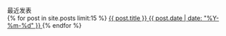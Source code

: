 <div class="card mb-3">
  <div class="card-header"><i class="far fa-clock"></i> 最近发表</div>
  <div class="list-group list-group-flush">
    {% for post in site.posts limit:15 %}
    <a class="list-group-item list-group-item-action" href="{{post.url}}">
      <span>{{ post.title }} <span class="badge badge-default">{{ post.date | date: "%Y-%m-%d" }}</span>
      </span>
    </a>
    {% endfor %}
  </div>
</div>
